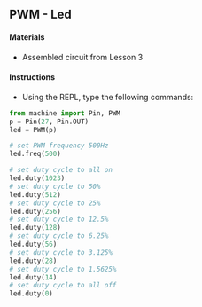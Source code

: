 ## PWM - Led

#### Materials
 - Assembled circuit from Lesson 3

#### Instructions
 - Using the REPL, type the following commands:
```Python
from machine import Pin, PWM
p = Pin(27, Pin.OUT)
led = PWM(p)

# set PWM frequency 500Hz
led.freq(500)

# set duty cycle to all on
led.duty(1023)
# set duty cycle to 50%
led.duty(512)
# set duty cycle to 25%
led.duty(256)
# set duty cycle to 12.5%
led.duty(128)
# set duty cycle to 6.25%
led.duty(56)
# set duty cycle to 3.125%
led.duty(28)
# set duty cycle to 1.5625%
led.duty(14)
# set duty cycle to all off
led.duty(0)
```
